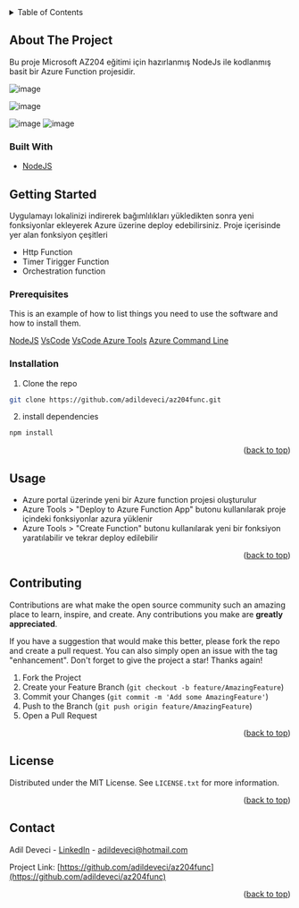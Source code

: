 <!-- TABLE OF CONTENTS -->
<details>
  <summary>Table of Contents</summary>
  <ol>
    <li>
      <a href="#about-the-project">About The Project</a>
      <ul>
        <li><a href="#built-with">Built With</a></li>
      </ul>
    </li>
    <li>
      <a href="#getting-started">Getting Started</a>
      <ul>
        <li><a href="#prerequisites">Prerequisites</a></li>
        <li><a href="#installation">Installation</a></li>
      </ul>
    </li>
    <li><a href="#usage">Usage</a></li> 
    <li><a href="#contributing">Contributing</a></li>
    <li><a href="#license">License</a></li>
    <li><a href="#contact">Contact</a></li>
  </ol>
</details>

<!-- ABOUT THE PROJECT -->

## About The Project

Bu proje Microsoft AZ204 eğitimi için hazırlanmış NodeJs ile kodlanmış basit bir Azure Function projesidir.

![image](https://user-images.githubusercontent.com/21089760/159502378-08c4ab4f-0019-4370-8282-28b8e92240a8.png)

![image](https://user-images.githubusercontent.com/21089760/159502572-7a8c98c8-d0b9-4806-b2c6-825c4848f4ed.png)

![image](https://user-images.githubusercontent.com/21089760/159503523-5370939b-6087-495f-acf7-363334b8e70d.png)
![image](https://user-images.githubusercontent.com/21089760/159504627-ec27a399-7bf5-4594-aa06-a1cc2e480eaa.png)



### Built With

- [NodeJS](https://nodejs.org/)

 
## Getting Started

Uygulamayı lokalinizi indirerek bağımlılıkları yükledikten sonra yeni fonksiyonlar ekleyerek Azure üzerine deploy edebilirsiniz.
Proje içerisinde yer alan fonksiyon çeşitleri
* Http Function
* Timer Tirigger Function
* Orchestration function

### Prerequisites

This is an example of how to list things you need to use the software and how to install them.

[NodeJS](https://nodejs.org/en/download/) 
[VsCode](https://code.visualstudio.com/#alt-downloads)
[VsCode Azure Tools](https://marketplace.visualstudio.com/items?itemName=ms-vscode.vscode-node-azure-pack)
[Azure Command Line](https://docs.microsoft.com/en-us/cli/azure/install-azure-cli)

### Installation

1. Clone the repo
```sh
git clone https://github.com/adildeveci/az204func.git
 ```
2. install dependencies
```sh
npm install
``` 

<p align="right">(<a href="#top">back to top</a>)</p>

<!-- USAGE EXAMPLES -->

## Usage

* Azure portal üzerinde yeni bir Azure function projesi oluşturulur
* Azure Tools > "Deploy to Azure Function App" butonu kullanılarak proje içindeki fonksiyonlar azura yüklenir
* Azure Tools > "Create Function" butonu kullanılarak yeni bir fonksiyon yaratılabilir ve tekrar deploy edilebilir


 <p align="right">(<a href="#top">back to top</a>)</p>

<!-- CONTRIBUTING -->

## Contributing

Contributions are what make the open source community such an amazing place to learn, inspire, and create. Any contributions you make are **greatly appreciated**.

If you have a suggestion that would make this better, please fork the repo and create a pull request. You can also simply open an issue with the tag "enhancement".
Don't forget to give the project a star! Thanks again!

1. Fork the Project
2. Create your Feature Branch (`git checkout -b feature/AmazingFeature`)
3. Commit your Changes (`git commit -m 'Add some AmazingFeature'`)
4. Push to the Branch (`git push origin feature/AmazingFeature`)
5. Open a Pull Request

<p align="right">(<a href="#top">back to top</a>)</p>

<!-- LICENSE -->

## License

Distributed under the MIT License. See `LICENSE.txt` for more information.

<p align="right">(<a href="#top">back to top</a>)</p>

<!-- CONTACT -->

## Contact

Adil Deveci - [LinkedIn](https://www.linkedin.com/in/adildeveci/) - adildeveci@hotmail.com

Project Link: [https://github.com/adildeveci/az204func](https://github.com/adildeveci/az204func)

<p align="right">(<a href="#top">back to top</a>)</p>
